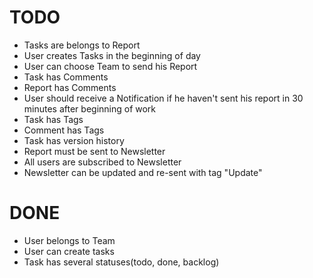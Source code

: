 # TODO

- Tasks are belongs to Report
- User creates Tasks in the beginning of day
- User can choose Team to send his Report
- Task has Comments
- Report has Comments
- User should receive a Notification if he haven't sent his report in 30 minutes after beginning of work
- Task has Tags
- Comment has Tags
- Task has version history
- Report must be sent to Newsletter
- All users are subscribed to Newsletter
- Newsletter can be updated and re-sent with tag "Update"

# DONE

- User belongs to Team
- User can create tasks
- Task has several statuses(todo, done, backlog)
